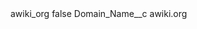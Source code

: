 <?xml version="1.0" encoding="UTF-8"?>
<CustomMetadata xmlns="http://soap.sforce.com/2006/04/metadata" xmlns:xsi="http://www.w3.org/2001/XMLSchema-instance" xmlns:xsd="http://www.w3.org/2001/XMLSchema">
    <label>awiki_org</label>
    <protected>false</protected>
    <values>
        <field>Domain_Name__c</field>
        <value xsi:type="xsd:string">awiki.org</value>
    </values>
</CustomMetadata>
